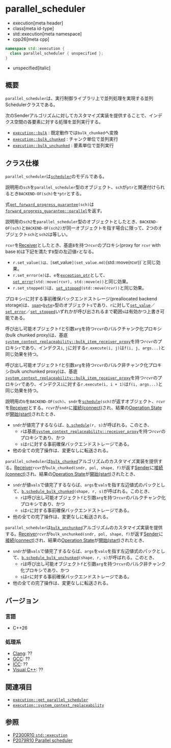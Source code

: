 # parallel_scheduler
* execution[meta header]
* class[meta id-type]
* std::execution[meta namespace]
* cpp26[meta cpp]

```cpp
namespace std::execution {
  class parallel_scheduler { unspecified };
}
```
* unspecified[italic]

## 概要
`parallel_scheduler`は、実行制御ライブラリ上で並列処理を実現する並列Schedulerクラスである。

次のSenderアルゴリズムに対してカスタマイズ実装を提供することで、インデクス空間の各要素に対する処理を並列実行する。

- [`execution::bulk`](bulk.md) : 既定動作では`bulk_chunked`へ変換
- [`execution::bulk_chunked`](bulk_chunked.md) : チャンク単位で並列実行
- [`execution::bulk_unchunked`](bulk_unchunked.md) : 要素単位で並列実行


## クラス仕様
`parallel_scheduler`は[`scheduler`](scheduler.md)のモデルである。

説明用の`sch`を`parallel_scheduler`型のオブジェクト、`sch`が`ptr`と関連付けられるとき`BACKEND-OF(sch)`を`*ptr`とする。

式[`get_forward_progress_guarantee`](get_forward_progress_guarantee.md)`(sch)`は[`forward_progress_guarantee::parallel`](forward_progress_guarantee.md)を返す。

説明用の`sch2`を`parallel_scheduler`型のオブジェクトとしたとき、`BACKEND-OF(sch)`と`BACKEND-OF(sch2)`が同一オブジェクトを指す場合に限って、2つのオブジェクト`sch`と`sch2`は等しい。

`rcvr`を[Receiver](receiver.md)としたとき、基底`B`を持つ`rcvr`のプロキシ(proxy for `rcvr` with base `B`)は下記を満たす`B`型の左辺値`r`となる。

- `r.set_value()は、[`set_value`](set_value.md)`(std::move(rcvr))`と同じ効果。
- `r.set_error(e)`は、`e`を[`exception_ptr`](/reference/exception/exception_ptr.md)として、[`set_error`](set_error.md)`(std::move(rcvr), std::move(e))`と同じ効果。
- `r.set_stopped()`は、[`set_stopped`](set_stopped.md)`(std::move(rcvr))`と同じ効果。

プロキシ`r`に対する事前確保バックエンドストレージ(preallocated backend storage)は、[`span`](/reference/span/span.md)`<`[`byte`](/reference/cstddef.md)`>`型のオブジェクト`s`であり、`r`に対して[`set_value`](set_value.md)／[`set_error`](set_error.md)／[`set_stopped`](set_stopped.md)いずれかが呼び出されるまで範囲`s`は有効かつ上書き可能である。

呼び出し可能オブジェクト`f`と引数`arg`を持つ`rcvr`のバルクチャンク化プロキシ(bulk chunked proxy)は、基底
[`system_context_replaceability::bulk_item_receiver_proxy`](system_context_replaceability/bulk_item_receiver_proxy.md.nolink)を持つ`rcvr`のプロキシ`r`であり、インデクス`i`, `j`に対する`r.execute(i, j)`は`f(i, j, args...)`と同じ効果を持つ。

呼び出し可能オブジェクト`f`と引数`arg`を持つ`rcvr`のバルク非チャンク化プロキシ(bulk unchunked proxy)は、基底
[`system_context_replaceability::bulk_item_receiver_proxy`](system_context_replaceability/bulk_item_receiver_proxy.md.nolink)を持つ`rcvr`のプロキシ`r`であり、インデクス`i`に対する`r.execute(i, i + 1)`は`f(i, args...)`と同じ効果を持つ。

説明用の`b`を`BACKEND-OF(sch)`、`sndr`を[`schedule`](schedule.md)`(sch)`が返すオブジェクト、`rcvr`を[Receiver](receiver.md)とする。`rcvr`が`sndr`に[接続(connect)](connect.md)され、結果の[Operation State](operation_state.md)が[開始(start)](start.md)されたとき、

- `sndr`が値完了するならば、[`b.schedule`](system_context_replaceability/parallel_scheduler_backend/schedule.md.nolink)`(r, s)`が呼ばれる。このとき、
    - `r`は基底[`system_context_replaceability::receiver_proxy`](system_context_replaceability/receiver_proxy.md.nolink)を持つ`rcvr`のプロキシであり、かつ
    - `s`は`r`に対する事前確保バックエンドストレージである。
- 他の全ての完了操作は、変更なしに転送される。

`parallel_scheduler`は[`bulk_chunked`](bulk_chunked.md)アルゴリズムのカスタマイズ実装を提供する。[Receiver](receiver.md)`rcvr`が`bulk_chunked(sndr, pol, shape, f)`が返す[Sender](sender.md)に[接続(connect)](connect.md)され、結果の[Operation State](operation_state.md)が[開始(start)](start.md)されたとき、

- `sndr`が値`vals`で値完了するならば、`args`を`vals`を指す左辺値式のパックとして、[`b.schedule_bulk_chunked`](system_context_replaceability/parallel_scheduler_backend/schedule_bulk_chunked.md.nolink)`(shape, r, s)`が呼ばれる。このとき、
    - `r`は呼び出し可能オブジェクト`f`と引数`arg`を持つ`rcvr`のバルクチャンク化プロキシであり、かつ
    - `s`は`r`に対する事前確保バックエンドストレージである。
- 他の全ての完了操作は、変更なしに転送される。

`parallel_scheduler`は[`bulk_unchunked`](bulk_unchunked.md)アルゴリズムのカスタマイズ実装を提供する。[Receiver](receiver.md)`rcvr`が`bulk_unchunked(sndr, pol, shape, f)`が返す[Sender](sender.md)に[接続(connect)](connect.md)され、結果の[Operation State](operation_state.md)が[開始(start)](start.md)されたとき、

- `sndr`が値`vals`で値完了するならば、`args`を`vals`を指す左辺値式のパックとして、[`b.schedule_bulk_unchunked`](system_context_replaceability/parallel_scheduler_backend/schedule_bulk_unchunked.md.nolink)`(shape, r, s)`が呼ばれる。このとき、
    - `r`は呼び出し可能オブジェクト`f`と引数`arg`を持つ`rcvr`のバルク非チャンク化プロキシであり、かつ
    - `s`は`r`に対する事前確保バックエンドストレージである。
- 他の全ての完了操作は、変更なしに転送される。


## バージョン
### 言語
- C++26

### 処理系
- [Clang](/implementation.md#clang): ??
- [GCC](/implementation.md#gcc): ??
- [ICC](/implementation.md#icc): ??
- [Visual C++](/implementation.md#visual_cpp): ??


## 関連項目
- [`execution::get_parallel_scheduler`](get_parallel_scheduler.md)
- [`execution::system_context_replaceability`](system_context_replaceability.md)


## 参照
- [P2300R10 `std::execution`](https://www.open-std.org/jtc1/sc22/wg21/docs/papers/2024/p2300r10.html)
- [P2079R10 Parallel scheduler](https://open-std.org/jtc1/sc22/wg21/docs/papers/2025/p2079r10.html)
